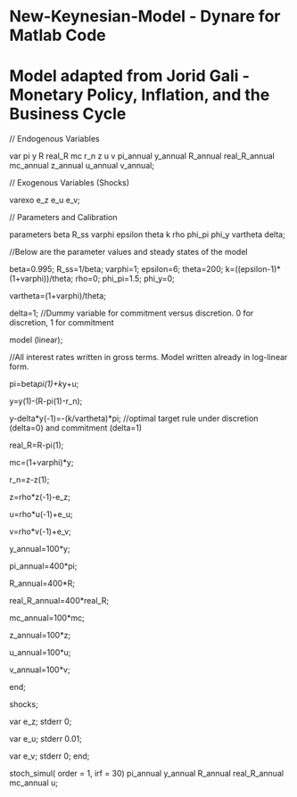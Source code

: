 # New-Keynesian-Model - Dynare for Matlab Code 
# Model adapted from Jorid Gali - Monetary Policy, Inflation, and the Business Cycle


// Endogenous Variables

var pi y R real_R mc r_n z u v pi_annual y_annual R_annual real_R_annual mc_annual z_annual u_annual v_annual;

// Exogenous Variables (Shocks)

varexo e_z e_u e_v;

// Parameters and Calibration

parameters beta R_ss varphi epsilon theta k rho phi_pi phi_y vartheta delta;

//Below are the parameter values and steady states of the model

beta=0.995;
R_ss=1/beta;
varphi=1;
epsilon=6;
theta=200;
k=((epsilon-1)*(1+varphi))/theta;
rho=0;
phi_pi=1.5;
phi_y=0;

vartheta=(1+varphi)/theta; 

delta=1;  //Dummy variable for commitment versus discretion. 0 for discretion, 1 for commitment

model (linear);

//All interest rates written in gross terms. Model written already in log-linear form. 


pi=beta*pi(1)+k*y+u;

y=y(1)-(R-pi(1)-r_n);

y-delta*y(-1)=-(k/vartheta)*pi;              //optimal target rule under discretion (delta=0) and commitment (delta=1)

real_R=R-pi(1);

mc=(1+varphi)*y;

r_n=z-z(1);

z=rho*z(-1)-e_z;

u=rho*u(-1)+e_u;

v=rho*v(-1)+e_v;

y_annual=100*y;

pi_annual=400*pi;

R_annual=400*R;

real_R_annual=400*real_R;

mc_annual=100*mc; 

z_annual=100*z;

u_annual=100*u;

v_annual=100*v; 




end;



shocks;

var e_z; stderr 0;

var e_u; stderr 0.01;

var e_v; stderr 0;
end;


stoch_simul( order = 1, irf = 30) pi_annual y_annual R_annual real_R_annual mc_annual u;

